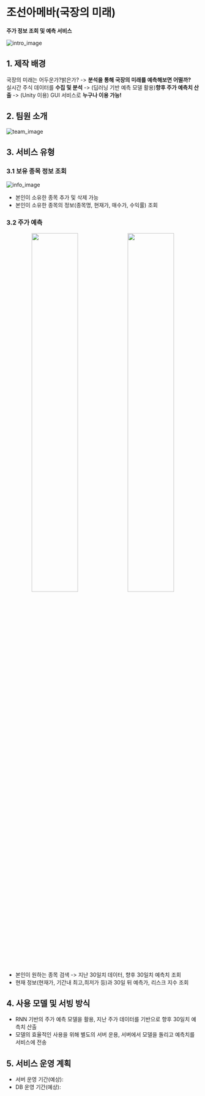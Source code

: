 # 조선아메바(국장의 미래)
<b>주가 정보 조회 및 예측 서비스</b>

![intro_image](https://github.com/user-attachments/assets/6b98b5ec-f2a2-4fef-8996-a3065e7e90e4)

## 1. 제작 배경
국장의 미래는 어두운가?밝은가? -> <b>분석을 통해 국장의 미래를 예측해보면 어떨까?</b>  
실시간 주식 데이터를 <b>수집 및 분석</b> -> (딥러닝 기반 예측 모델 활용)<b>향후 주가 예측치 산출</b> -> (Unity 이용) GUI 서비스로 <b>누구나 이용 가능!</b>

## 2. 팀원 소개
![team_image](https://github.com/user-attachments/assets/1bcc9091-9fc1-45dd-9f69-7cc687f156c0)

## 3. 서비스 유형
### 3.1 보유 종목 정보 조회
![info_image](https://github.com/user-attachments/assets/01754d4c-73e0-42ae-b393-0c7a27a99338)
- 본인이 소유한 종목 추가 및 삭제 가능
- 본인이 소유한 종목의 정보(종목명, 현재가, 매수가, 수익률) 조회

### 3.2 주가 예측
<p align="center">  
  <img src="https://github.com/user-attachments/assets/13ad1195-8ffe-40c3-8592-1e8fed55d5b3" align="center" width="49%">  
  <img src="https://github.com/user-attachments/assets/95ff8557-dd54-4155-ae58-f6e24bb63a92" align="center" width="49%">
</p>

- 본인이 원하는 종목 검색 -> 지난 30일치 데이터, 향후 30일치 예측치 조회
- 현재 정보(현재가, 기간내 최고,최저가 등)과 30일 뒤 예측가, 리스크 지수 조회

## 4. 사용 모델 및 서빙 방식
- RNN 기반의 주가 예측 모델을 활용, 지난 주가 데이터를 기반으로 향후 30일치 예측치 산출
- 모델의 효율적인 사용을 위해 별도의 서버 운용, 서버에서 모델을 돌리고 예측치를 서비스에 전송

## 5. 서비스 운영 계획
- 서버 운영 기간(예상):
- DB 운영 기간(예상): 
